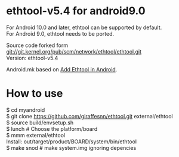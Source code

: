# ethtool-v5.4 for android9.0
For Android 10.0 and later, ethtool can be supported by default.  
For Android 9.0, ethtool needs to be ported.

Source code forked form [git://git.kernel.org/pub/scm/network/ethtool/ethtool.git](https://git.kernel.org/pub/scm/network/ethtool/ethtool.git)  
Version: ethtool-v5.4

Android.mk based on [Add Ethtool in Android](https://www.programmersought.com/article/53248957348/).

# How to use 
$ cd myandroid  
$ git clone https://github.com/giraffesnn/ethtool.git external/ethtool  
$ source build/envsetup.sh  
$ lunch # Choose the platform/board  
$ mmm external/ethtool  
Install: out/target/product/BOARD/system/bin/ethtool  
$ make snod # make system.img ignoring depencies
